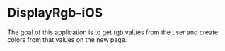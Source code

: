 # DisplayRgb-iOS
The goal of this application is to get rgb values ​​from the user and create colors from that values ​​on the new page.
